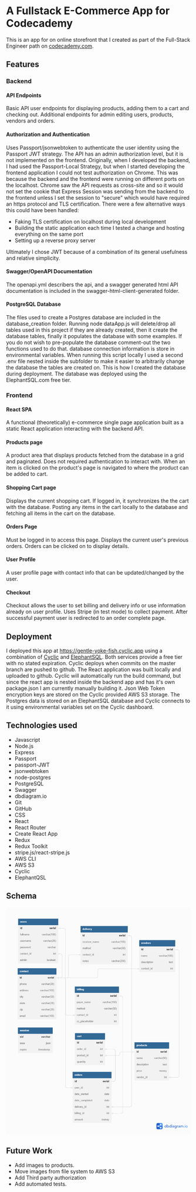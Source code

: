 # A Fullstack E-Commerce App for Codecademy

This is an app for on online storefront that I created as part of the Full-Stack Engineer path on [codecademy.com](https://www.codecademy.com/).

## Features

### Backend
#### API Endpoints

Basic API user endpoints for displaying products, adding them to a cart and checking out. Additional endpoints for admin editing users, products, vendors and orders.

#### Authorization and Authentication

Uses Passport/jsonwebtoken to authenticate the user identity using the Passport JWT strategy. The API has an admin authorization level, but it is not implemented on the frontend. Originally, when I developed the backend, I had used the Passport-Local Strategy, but when I started developing the frontend application I could not test authorization on Chrome. This was because the backend and the frontend were running on different ports on the localhost. Chrome saw the API requests as cross-site and so it would not set the cookie that Express Session was sending from the backend to the frontend unless I set the session to "secure" which would have required an https protocol and TLS certification. There were a few alternative ways this could have been handled:

- Faking TLS certification on localhost during local development
- Building the static application each time I tested a change and hosting everything on the same port
- Setting up a reverse proxy server

Ultimately I chose JWT because of a combination of its general usefulness and relative simplicity. 

#### Swagger/OpenAPI Documentation

The openapi.yml describers the api, and a swagger generated html API documentation is included in the swagger-html-client-generated folder.

#### PostgreSQL Database 

The files used to create a Postgres database are included in the database_creation folder. Running node dataApp.js will delete/drop all tables used in this project if they are already created, then it create the database tables, finally it populates the database with some examples. If you do not wish to pre-populate the database comment-out the two functions used to do that. database connection information is store in environmental variables. When running this script locally I used a second .env file nested inside the subfolder to make it easier to arbitrarily change the database the tables are created on. This is how I created the database during deployment. The database was deployed using the ElephantSQL.com free tier.

### Frontend 
#### React SPA 

A functional (theoretically) e-commerce single page application built as a static React application interacting with the backend API.

#### Products page

A product area that displays products fetched from the database in a grid and paginated. Does not required authentication to interact with. When an item is clicked on the product's page is navigated to where the product can be added to cart.

#### Shopping Cart page

Displays the current shopping cart. If logged in, it synchronizes the the cart with the database. Posting any items in the cart locally to the database and fetching all items in the cart on the database.

#### Orders Page

Must be logged in to access this page. Displays the current user's previous orders. Orders can be clicked on to display details.

#### User Profile

A user profile page with contact info that can be updated/changed by the user.

#### Checkout

Checkout allows the user to set billing and delivery info or use information already on user profile. Uses Stripe (in test mode) to collect payment. After successful payment user is redirected to an order complete page.

## Deployment

I deployed this app at https://gentle-yoke-fish.cyclic.app using a combination of [Cyclic](https://cyclic.sh/) and [ElephantSQL](https://www.elephantsql.com/). Both services provide a free tier with no stated expiration. Cyclic deploys when commits on the master branch are pushed to github. The React application was built locally and uploaded to github. Cyclic will automatically run the build command, but since the react app is nested inside the backend app and has it's own package.json I am currently manually building it. Json Web Token encryption keys are stored on the Cyclic provided AWS S3 storage. The Postgres data is stored on an ElephantSQL database and Cyclic connects to it using environmental variables set on the Cyclic dashboard. 

## Technologies used

- Javascript
- Node.js
- Express
- Passport
- passport-JWT
- jsonwebtoken
- node-postgres
- PostgreSQL
- Swagger
- dbdiagram.io
- Git
- GitHub
- CSS
- React
- React Router
- Create React App
- Redux
- Redux Toolkit
- stripe.js/react-stripe.js
- AWS CLI
- AWS S3
- Cyclic
- ElephantQSL

## Schema

![Database Schema](./ecommerce_project.png)


## Future Work

- Add images to products.
- Move images from file system to AWS S3
- Add Third party authorization 
- Add automated tests.